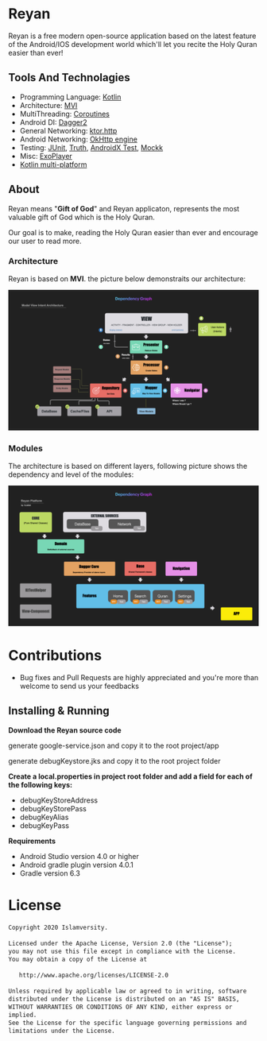 # Reyan
 Reyan is a free modern open-source application based on the latest feature of the Android/IOS development world which'll let you recite the Holy Quran easier than ever!

## Tools And Technolagies
* Programming Language: [Kotlin](https://kotlinlang.org/docs/reference/android-overview.html)
* Architecture: [MVI](http://hannesdorfmann.com/android/model-view-intent)
* MultiThreading: [Coroutines](https://kotlinlang.org/docs/reference/coroutines/coroutines-guide.html)
* Android DI: [Dagger2](https://dagger.dev/users-guide)
* General Networking: [ktor.http](https://ktor.io/clients/http-client/engines.html)
* Android Networking: [OkHttp engine](https://square.github.io/okhttp)
* Testing: [JUnit](https://junit.org/junit5), [Truth](https://truth.dev/), [AndroidX Test](https://developer.android.com/training/testing/set-up-project), [Mockk](https://mockk.io/ANDROID.html)
* Misc: [ExoPlayer](https://exoplayer.dev)
* [Kotlin multi-platform](https://kotlinlang.org/docs/reference/multiplatform.html)

## About
  Reyan means "**Gift of God**" and Reyan applicaton, represents the most valuable gift of God which is the Holy Quran.
  
  Our goal is to make, reading the Holy Quran easier than ever and encourage our user to read more.
  
### Architecture
  Reyan is based on **MVI**. the picture below demonstraits our architecture:
  
  ![MVI Graph](assets/MVI-Dependency%20Graph.001.jpeg)

### Modules
   The architecture is based on different layers, following picture shows the dependency and level of the modules:

   ![Module](assets/Modules.jpeg)
 
# Contributions
* Bug fixes and Pull Requests are highly appreciated and you're more than welcome to send us your feedbacks


## Installing & Running

 **Download the Reyan source code** 
 
 generate google-service.json and copy it to the root project/app

  generate debugKeystore.jks and copy it to the root project folder
  
  **Create a local.properties in project root folder and add a field for each of the following keys:**

  * debugKeyStoreAddress
  * debugKeyStorePass
  * debugKeyAlias
  * debugKeyPass
  
  **Requirements**
* Android Studio version 4.0 or higher
* Android gradle plugin version 4.0.1
* Gradle version 6.3



License
=======

    Copyright 2020 Islamversity.

    Licensed under the Apache License, Version 2.0 (the "License");
    you may not use this file except in compliance with the License.
    You may obtain a copy of the License at

       http://www.apache.org/licenses/LICENSE-2.0

    Unless required by applicable law or agreed to in writing, software
    distributed under the License is distributed on an "AS IS" BASIS,
    WITHOUT WARRANTIES OR CONDITIONS OF ANY KIND, either express or implied.
    See the License for the specific language governing permissions and
    limitations under the License.
